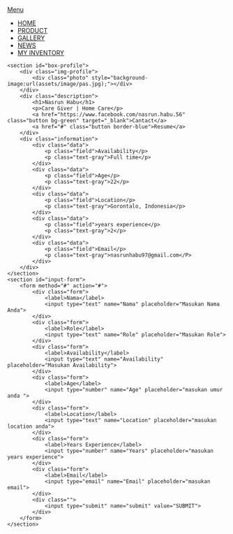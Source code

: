 <!DOCTYPE html>
<html>

<head>
    <title>Profile page</title>
    <meta name="viewport" content="width=device-width, initial-scale=1.0">
    <link rel="stylesheet" href="assets/css/style.css">
    <link rel="stylesheet" href="assets/css/mobile.css">
    <link rel="stylesheet" href="assets/css/tablet.css">
</head>

<body>
    <nav>
        <div class="menu-mobile">
            <a href="#">Menu</a>
        </div>
        <ul>
            <li><a href="#">HOME</a></li>
            <li><a href="#">PRODUCT</a></li>
            <li><a href="#">GALLERY</a></li>
            <li><a href="#">NEWS</a></li>
            <li><a href="#">MY INVENTORY</a></li>
        </ul>
    </nav>

    <section id="box-profile">
        <div class="img-profile">
            <div class="photo" style="background-image:url(assets/image/pas.jpg);"></div>
        </div>
        <div class="description">
            <h1>Nasrun Habu</h1>
            <p>Care Giver | Home Care</p>
            <a href="https://www.facebook.com/nasrun.habu.56" class="button bg-green" target="_blank">Cantact</a>
            <a href="#" class="button border-blue">Resume</a>
        </div>
        <div class="information">
            <div class="data">
                <p class="field">Availability</p>
                <p class="text-gray">Full time</p>
            </div>
            <div class="data">
                <p class="field">Age</p>
                <p class="text-gray">22</p>
            </div>
            <div class="data">
                <p class="field">Location</p>
                <p class="text-gray">Gorontalo, Indonesia</p>
            </div>
            <div class="data">
                <p class="field">years experience</p>
                <p class="text-gray">2</p>
            </div>
            <div class="data">
                <p class="field">Email</p>
                <p class="text-gray">nasrunhabu97@gmail.com</P>
            </div>
        </div>
    </section>
    <section id="input-form">
        <form method="#" action="#">
            <div class="form">
                <label>Nama</label>
                <input type="text" name="Nama" placeholder="Masukan Nama Anda">
            </div>
            <div class="form">
                <label>Role</label>
                <input type="text" name="Role" placeholder="Masukan Role">
            </div>
            <div class="form">
                <label>Availability</label>
                <input type="text" name="Availability" placeholder="Masukan Availability">
            </div>
            <div class="form">
                <label>Age</label>
                <input type="number" name="Age" placeholder="masukan umur anda ">
            </div>
            <div class="form">
                <label>Location</label>
                <input type="text" name="Location" placeholder="masukan location anda">
            </div>
            <div class="form">
                <label>Years Experience</label>
                <input type="number" name="Years" placeholder="masukan years experience">
            </div>
            <div class="form">
                <label>Email</label>
                <input type="email" name="Email" placeholder="masukan email">
            </div>
            <div class="">
                <input type="submit" name="submit" value="SUBMIT">
            </div>
        </form>
    </section>


</body>

</html>
